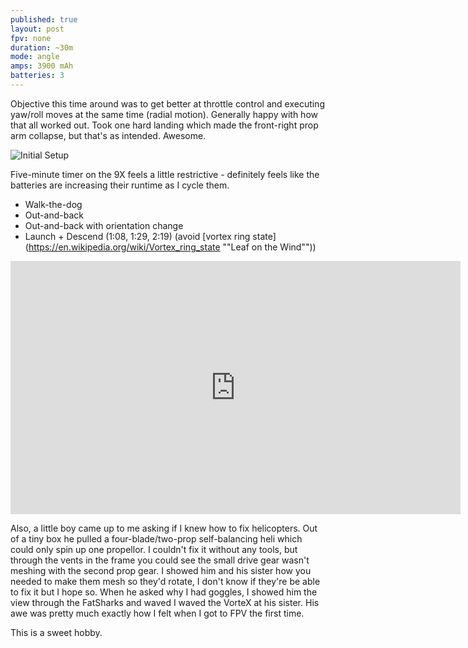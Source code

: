 ```yaml
---
published: true
layout: post
fpv: none
duration: ~30m
mode: angle
amps: 3900 mAh
batteries: 3
---
```




Objective this time around was to get better at throttle control and executing yaw/roll moves at the same time (radial motion). Generally happy with how that all worked out. Took one hard landing which made the front-right prop arm collapse, but that's as intended. Awesome.

![Initial Setup](https://lh3.googleusercontent.com/qkc-gIz8cXLCPbGU_ukV0iGymCIUJi_XFjO0-RVxYJk=w711-h400-no)

Five-minute timer on the 9X feels a little restrictive - definitely feels like the batteries are increasing their runtime as I cycle them.

- Walk-the-dog
- Out-and-back
- Out-and-back with orientation change
- Launch + Descend (1:08, 1:29, 2:19) (avoid [vortex ring state](https://en.wikipedia.org/wiki/Vortex_ring_state ""Leaf on the Wind""))

<iframe width="720" height="405" src="https://www.youtube.com/embed/G-VIn2f4wRA" frameborder="0" allowfullscreen></iframe>

Also, a little boy came up to me asking if I knew how to fix helicopters. Out of a tiny box he pulled a four-blade/two-prop self-balancing heli which could only spin up one propellor. I couldn't fix it without any tools, but through the vents in the frame you could see the small drive gear wasn't meshing with the second prop gear. I showed him and his sister how you needed to make them mesh so they'd rotate, I don't know if they're be able to fix it but I hope so. When he asked why I had goggles, I showed him the view through the FatSharks and waved I waved the VorteX at his sister. His awe was pretty much exactly how I felt when I got to FPV the first time.

This is a sweet hobby.
